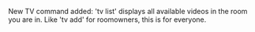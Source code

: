 New TV command added: 'tv list' displays all available videos in the room you are in. Like 'tv add' for roomowners, this is for everyone.